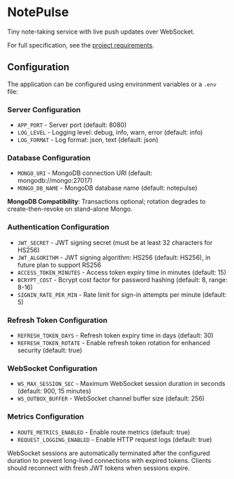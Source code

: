 # NotePulse

Tiny note-taking service with live push updates over WebSocket.

For full specification, see the [project requirements](requirements.md).

## Configuration

The application can be configured using environment variables or a `.env` file:

### Server Configuration
- `APP_PORT` - Server port (default: 8080)
- `LOG_LEVEL` - Logging level: debug, info, warn, error (default: info)
- `LOG_FORMAT` - Log format: json, text (default: json)

### Database Configuration
- `MONGO_URI` - MongoDB connection URI (default: mongodb://mongo:27017)
- `MONGO_DB_NAME` - MongoDB database name (default: notepulse)

**MongoDB Compatibility**: Transactions optional; rotation degrades to create-then-revoke on stand-alone Mongo.

### Authentication Configuration
- `JWT_SECRET` - JWT signing secret (must be at least 32 characters for HS256)
- `JWT_ALGORITHM` - JWT signing algorithm: HS256 (default: HS256), in future plan to support RS256
- `ACCESS_TOKEN_MINUTES` - Access token expiry time in minutes (default: 15)
- `BCRYPT_COST` - Bcrypt cost factor for password hashing (default: 8, range: 8-16)
- `SIGNIN_RATE_PER_MIN` - Rate limit for sign-in attempts per minute (default: 5)

### Refresh Token Configuration
- `REFRESH_TOKEN_DAYS` - Refresh token expiry time in days (default: 30)
- `REFRESH_TOKEN_ROTATE` - Enable refresh token rotation for enhanced security (default: true)

### WebSocket Configuration
- `WS_MAX_SESSION_SEC` - Maximum WebSocket session duration in seconds (default: 900, 15 minutes)
- `WS_OUTBOX_BUFFER` - WebSocket channel buffer size (default: 256)

### Metrics Configuration
- `ROUTE_METRICS_ENABLED` - Enable route metrics (default: true)
- `REQUEST_LOGGING_ENABLED` - Enable HTTP request logs (default: true)

WebSocket sessions are automatically terminated after the configured duration to prevent long-lived connections with expired tokens. Clients should reconnect with fresh JWT tokens when sessions expire.
